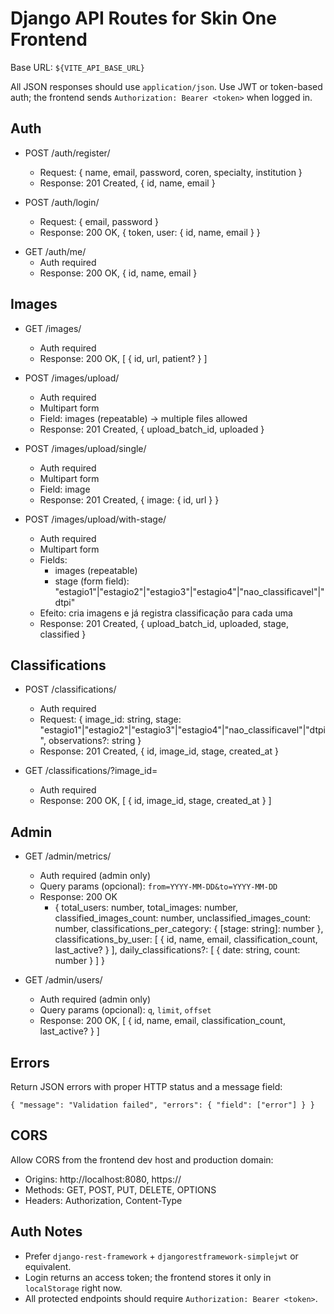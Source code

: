 # Django API Routes for Skin One Frontend

Base URL: `${VITE_API_BASE_URL}`

All JSON responses should use `application/json`. Use JWT or token-based auth; the frontend sends `Authorization: Bearer <token>` when logged in.

## Auth

- POST /auth/register/
  - Request: { name, email, password, coren, specialty, institution }
  - Response: 201 Created, { id, name, email }

- POST /auth/login/
  - Request: { email, password }
  - Response: 200 OK, { token, user: { id, name, email } }

<!-- Google auth não terá mais. -->

- GET /auth/me/
  - Auth required
  - Response: 200 OK, { id, name, email }

## Images

- GET /images/
  - Auth required
  - Response: 200 OK, [ { id, url, patient? } ]

- POST /images/upload/
  - Auth required
  - Multipart form
  - Field: images (repeatable) -> multiple files allowed
  - Response: 201 Created, { upload_batch_id, uploaded }

- POST /images/upload/single/
  - Auth required
  - Multipart form
  - Field: image
  - Response: 201 Created, { image: { id, url } }

- POST /images/upload/with-stage/
  - Auth required
  - Multipart form
  - Fields:
    - images (repeatable)
    - stage (form field): "estagio1"|"estagio2"|"estagio3"|"estagio4"|"nao_classificavel"|"dtpi"
  - Efeito: cria imagens e já registra classificação para cada uma
  - Response: 201 Created, { upload_batch_id, uploaded, stage, classified }

## Classifications

- POST /classifications/
  - Auth required
  - Request: { image_id: string, stage: "estagio1"|"estagio2"|"estagio3"|"estagio4"|"nao_classificavel"|"dtpi", observations?: string }
  - Response: 201 Created, { id, image_id, stage, created_at }

- GET /classifications/?image_id=<id>
  - Auth required
  - Response: 200 OK, [ { id, image_id, stage, created_at } ]

## Admin

- GET /admin/metrics/
  - Auth required (admin only)
  - Query params (opcional): `from=YYYY-MM-DD&to=YYYY-MM-DD`
  - Response: 200 OK
    - {
      total_users: number,
      total_images: number,
      classified_images_count: number,
      unclassified_images_count: number,
      classifications_per_category: { [stage: string]: number },
      classifications_by_user: [ { id, name, email, classification_count, last_active? } ],
      daily_classifications?: [ { date: string, count: number } ]
    }

- GET /admin/users/
  - Auth required (admin only)
  - Query params (opcional): `q`, `limit`, `offset`
  - Response: 200 OK, [ { id, name, email, classification_count, last_active? } ]

## Errors

Return JSON errors with proper HTTP status and a message field:

```
{ "message": "Validation failed", "errors": { "field": ["error"] } }
```

## CORS

Allow CORS from the frontend dev host and production domain:
- Origins: http://localhost:8080, https://<prod-domain>
- Methods: GET, POST, PUT, DELETE, OPTIONS
- Headers: Authorization, Content-Type

## Auth Notes

- Prefer `django-rest-framework` + `djangorestframework-simplejwt` or equivalent.
- Login returns an access token; the frontend stores it only in `localStorage` right now.
- All protected endpoints should require `Authorization: Bearer <token>`.
